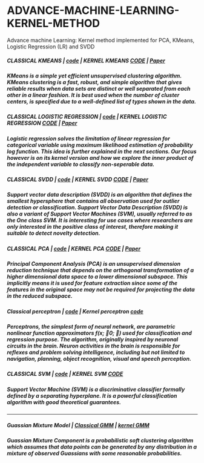 # ADVANCE-MACHINE-LEARNING-KERNEL-METHOD
Advance machine Learning: Kernel method implemented for PCA, KMeans, Logistic Regression (LR) and SVDD

##### CLASSICAL KMEANS | [code](https://github.com/kennedyCzar/ADVANCE-MACHINE-LEARNING-KERNEL-METHOD/blob/master/KMEANS/kmeans.py) | KERNEL KMEANS [CODE](https://github.com/kennedyCzar/ADVANCE-MACHINE-LEARNING-KERNEL-METHOD/blob/master/KMEANS/KERNEL%20KMEANS/kernelkmeans.py) | [Paper](https://github.com/kennedyCzar/ADVANCE-MACHINE-LEARNING-KERNEL-METHOD/blob/master/REPORT/KMeans.pdf)
##### KMeans is a simple yet efficient unsupervised clustering algorithm. KMeans clustering is a fast, robust, and simple algorithm that gives reliable results when data sets are distinct or well separated from each other in a linear fashion. It is best used when the number of cluster centers, is specified due to a well-defined list of types shown in the data.

##### CLASSICAL LOGISTIC REGRESSION | [code](https://github.com/kennedyCzar/ADVANCE-MACHINE-LEARNING-KERNEL-METHOD/blob/master/LOGISTIC%20REGRESSION/losgisticRegression.py) | KERNEL LOGISTIC REGRESSION [CODE](https://github.com/kennedyCzar/ADVANCE-MACHINE-LEARNING-KERNEL-METHOD/blob/master/LOGISTIC%20REGRESSION/kernellogistic.py) | [Paper](https://github.com/kennedyCzar/ADVANCE-MACHINE-LEARNING-KERNEL-METHOD/blob/master/REPORT/LogisticRegression.pdf) 
##### Logistic regression solves the limitation of linear regression for categorical variable using maximum likelihood estimation of probability log function. This idea is further explained in the next sections. Our focus however is on its kernel version and how we explore the inner product of the independent variable to classify non-seperable data.

##### CLASSICAL SVDD | [code](https://github.com/kennedyCzar/ADVANCE-MACHINE-LEARNING-KERNEL-METHOD/blob/master/ONE%20CLASS%20SVM(SVDD)/linearSVDD.py) | KERNEL SVDD [CODE](https://github.com/kennedyCzar/ADVANCE-MACHINE-LEARNING-KERNEL-METHOD/blob/master/ONE%20CLASS%20SVM(SVDD)/DualSVDD.py) | [Paper](https://github.com/kennedyCzar/ADVANCE-MACHINE-LEARNING-KERNEL-METHOD/blob/master/REPORT/oneclasssvm.pdf)
##### Support vector data description (SVDD) is an algorithm that defines the smallest hypersphere that contains all observation used for outlier detection or classification. Support Vector Data Description (SVDD) is also a variant of Support Vector Machines (SVM), usually referred to as the One class SVM. It is interesting for use cases where researchers are only interested in the positive class of interest, therefore making it suitable to detect novelty detection.

##### CLASSICAL PCA | [code](https://github.com/kennedyCzar/ADVANCE-MACHINE-LEARNING-KERNEL-METHOD/blob/master/PCA/PCA.py) | KERNEL PCA [CODE](https://github.com/kennedyCzar/ADVANCE-MACHINE-LEARNING-KERNEL-METHOD/tree/master/PCA/KERNEL%20PCA) | [Paper](https://github.com/kennedyCzar/ADVANCE-MACHINE-LEARNING-KERNEL-METHOD/blob/master/REPORT/PCA.pdf)
##### Principal Component Analysis (PCA) is an unsupervised dimension reduction technique that depends on the orthogonal transformation of a higher dimensional data space to a lower dimensional subspace. This implicitly means it is used for feature extraction since some of the features in the original space may not be required for projecting the data in the reduced subspace.

##### Classical perceptron | [code](https://github.com/kennedyCzar/ADVANCE-MACHINE-LEARNING-KERNEL-METHOD/blob/master/PERCEPTRON/Perceptron_stepwise.py) | Kernel perceptron [code](https://github.com/kennedyCzar/ADVANCE-MACHINE-LEARNING-KERNEL-METHOD/blob/master/PERCEPTRON/KERNEL%20PERCEPTRON/kernelPerceptron.py)
##### Perceptrons, the simplest form of neural network, are parametric nonlinear function approximators f(x; 0; ) used for classification and regression purpose. The algorithm, originally inspired by neuronal circuits in the brain. Neuron activities in the brain is responsible for reflexes and problem solving intelligence, including but not limited to navigation, planning, object recognition, visual and speech perception.

##### CLASSICAL SVM | [code](https://github.com/kennedyCzar/ADVANCE-MACHINE-LEARNING-KERNEL-METHOD/blob/master/SVM/SupportVectorMachine(SVM)/svm.py) | KERNEL SVM [CODE](https://github.com/kennedyCzar/ADVANCE-MACHINE-LEARNING-KERNEL-METHOD/blob/master/SVM/SupportVectorMachine(SVM)/kernelSVM.py)
##### Support Vector Machine (SVM) is a discriminative classifier formally defined by a separating hyperplane. It is a powerful classification algorithm with good theoretical guarantees. 

---------------------
##### Guassian Mixture Model | [Classical GMM](https://github.com/algostatml/UNSUPERVISED-ML/blob/master/Guassian%20Mixture%20Model%20(GMM)/gmm.py) | [kernel GMM](NAY)

##### Guassian Mixture Component is a probabilistic soft clustering algorithm which assumes that data points can be generated by any distribution in a mixture of observed Guassians with some reasonable probabilities.

